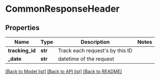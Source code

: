# CommonResponseHeader

## Properties
Name | Type | Description | Notes
------------ | ------------- | ------------- | -------------
**tracking_id** | **str** | Track each request&#x27;s by this ID | 
**_date** | **str** | datetime of the request | 

[[Back to Model list]](../README.md#documentation-for-models) [[Back to API list]](../README.md#documentation-for-api-endpoints) [[Back to README]](../README.md)

